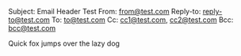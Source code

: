 Subject: Email Header Test
From: from@test.com
Reply-to: reply-to@test.com
To: to@test.com
Cc: cc1@test.com, cc2@test.com
Bcc: bcc@test.com

Quick fox jumps over the lazy dog
